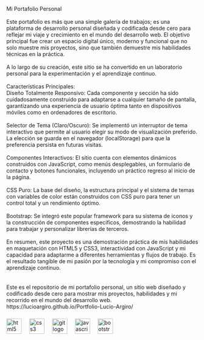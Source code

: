 <p align="left">Mi Portafolio Personal<br><br>Este portafolio es más que una simple galería de trabajos; es una plataforma de desarrollo personal diseñada y codificada desde cero para reflejar mi viaje y crecimiento en el mundo del desarrollo web. El objetivo principal fue crear un espacio digital único, moderno y funcional que no solo muestre mis proyectos, sino que también demuestre mis habilidades técnicas en la práctica.<br><br>A lo largo de su creación, este sitio se ha convertido en un laboratorio personal para la experimentación y el aprendizaje continuo.<br><br>Características Principales:<br>Diseño Totalmente Responsivo: Cada componente y sección ha sido cuidadosamente construido para adaptarse a cualquier tamaño de pantalla, garantizando una experiencia de usuario óptima tanto en dispositivos móviles como en ordenadores de escritorio.<br><br>Selector de Tema (Claro/Oscuro): Se implementó un interruptor de tema interactivo que permite al usuario elegir su modo de visualización preferido. La elección se guarda en el navegador (localStorage) para que la preferencia persista en futuras visitas.<br><br>Componentes Interactivos: El sitio cuenta con elementos dinámicos construidos con JavaScript, como menús desplegables, un formulario de contacto y botones funcionales, incluyendo un práctico regreso al inicio de la página.<br><br>CSS Puro: La base del diseño, la estructura principal y el sistema de temas con variables de color están construidos con CSS puro para tener un control total y un rendimiento óptimo.<br><br>Bootstrap: Se integró este popular framework para su sistema de iconos y la construcción de componentes específicos, demostrando la habilidad para trabajar y personalizar librerías de terceros.<br><br>En resumen, este proyecto es una demostración práctica de mis habilidades en maquetación con HTML5 y CSS3, interactividad con JavaScript y mi capacidad para adaptarme a diferentes herramientas y flujos de trabajo. Es el resultado tangible de mi pasión por la tecnología y mi compromiso con el aprendizaje continuo.<br><br><br>Este es el repositorio de mi portafolio personal, un sitio web diseñado y codificado desde cero para mostrar mis proyectos, habilidades y mi recorrido en el mundo del desarrollo web. https://lucioargiro.github.io/Portfolio-Lucio-Argiro/</p>

###

<div align="left">
  <img src="https://cdn.jsdelivr.net/gh/devicons/devicon/icons/html5/html5-original.svg" height="40" alt="html5 logo"  />
  <img width="12" />
  <img src="https://cdn.jsdelivr.net/gh/devicons/devicon/icons/css3/css3-original.svg" height="40" alt="css3 logo"  />
  <img width="12" />
  <img src="https://cdn.jsdelivr.net/gh/devicons/devicon/icons/git/git-original.svg" height="40" alt="git logo"  />
  <img width="12" />
  <img src="https://cdn.jsdelivr.net/gh/devicons/devicon/icons/javascript/javascript-original.svg" height="40" alt="javascript logo"  />
  <img width="12" />
  <img src="https://skillicons.dev/icons?i=bootstrap" height="40" alt="bootstrap logo"  />
</div>

###
